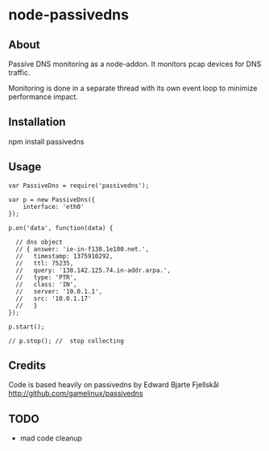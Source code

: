# node-passivedns

## About

Passive DNS monitoring as a node-addon.  It monitors pcap devices
for DNS traffic. 

Monitoring is done in a separate thread with its own event loop 
to minimize performance impact.

## Installation

npm install passivedns

## Usage

```
var PassiveDns = require('passivedns');

var p = new PassiveDns({
    interface: 'eth0'
});

p.on('data', function(data) {

  // dns object
  // { answer: 'ie-in-f138.1e100.net.',
  //   timestamp: 1375910292,
  //   ttl: 75235,
  //   query: '138.142.125.74.in-addr.arpa.',
  //   type: 'PTR',
  //   class: 'IN',
  //   server: '10.0.1.1',
  //   src: '10.0.1.17' 
  //   } 
});

p.start();

// p.stop(); //  stop collecting
```

## Credits

Code is based heavily on passivedns by Edward Bjarte Fjellskål
http://github.com/gamelinux/passivedns

## TODO
- mad code cleanup
